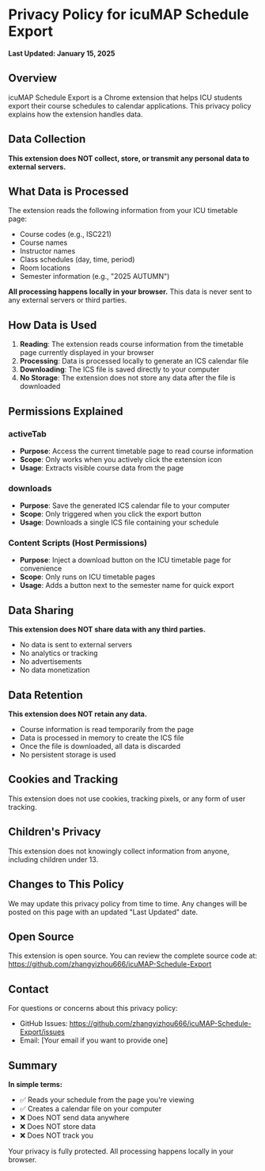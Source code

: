 # Privacy Policy for icuMAP Schedule Export

**Last Updated: January 15, 2025**

## Overview
icuMAP Schedule Export is a Chrome extension that helps ICU students export their course schedules to calendar applications. This privacy policy explains how the extension handles data.

## Data Collection
**This extension does NOT collect, store, or transmit any personal data to external servers.**

## What Data is Processed
The extension reads the following information from your ICU timetable page:
- Course codes (e.g., ISC221)
- Course names
- Instructor names
- Class schedules (day, time, period)
- Room locations
- Semester information (e.g., "2025 AUTUMN")

**All processing happens locally in your browser.** This data is never sent to any external servers or third parties.

## How Data is Used
1. **Reading**: The extension reads course information from the timetable page currently displayed in your browser
2. **Processing**: Data is processed locally to generate an ICS calendar file
3. **Downloading**: The ICS file is saved directly to your computer
4. **No Storage**: The extension does not store any data after the file is downloaded

## Permissions Explained

### activeTab
- **Purpose**: Access the current timetable page to read course information
- **Scope**: Only works when you actively click the extension icon
- **Usage**: Extracts visible course data from the page

### downloads
- **Purpose**: Save the generated ICS calendar file to your computer
- **Scope**: Only triggered when you click the export button
- **Usage**: Downloads a single ICS file containing your schedule

### Content Scripts (Host Permissions)
- **Purpose**: Inject a download button on the ICU timetable page for convenience
- **Scope**: Only runs on ICU timetable pages
- **Usage**: Adds a button next to the semester name for quick export

## Data Sharing
**This extension does NOT share data with any third parties.**
- No data is sent to external servers
- No analytics or tracking
- No advertisements
- No data monetization

## Data Retention
**This extension does NOT retain any data.**
- Course information is read temporarily from the page
- Data is processed in memory to create the ICS file
- Once the file is downloaded, all data is discarded
- No persistent storage is used

## Cookies and Tracking
This extension does not use cookies, tracking pixels, or any form of user tracking.

## Children's Privacy
This extension does not knowingly collect information from anyone, including children under 13.

## Changes to This Policy
We may update this privacy policy from time to time. Any changes will be posted on this page with an updated "Last Updated" date.

## Open Source
This extension is open source. You can review the complete source code at:
https://github.com/zhangyizhou666/icuMAP-Schedule-Export

## Contact
For questions or concerns about this privacy policy:
- GitHub Issues: https://github.com/zhangyizhou666/icuMAP-Schedule-Export/issues
- Email: [Your email if you want to provide one]

## Summary
**In simple terms:**
- ✅ Reads your schedule from the page you're viewing
- ✅ Creates a calendar file on your computer
- ❌ Does NOT send data anywhere
- ❌ Does NOT store data
- ❌ Does NOT track you

Your privacy is fully protected. All processing happens locally in your browser.

